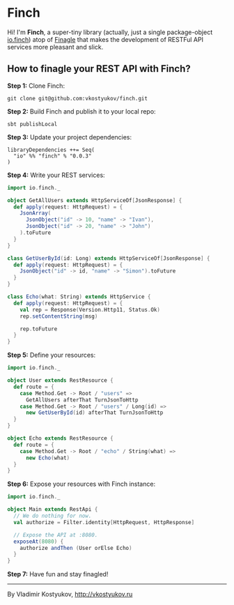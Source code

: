 Finch
=====

Hi! I'm **Finch**, a super-tiny library (actually, just a single package-object
[io.finch](https://github.com/vkostyukov/finch/blob/master/src/main/scala/io/finch/package.scala))
atop of [Finagle](http://twitter.github.io/finagle) that makes the development of RESTFul
API services more pleasant and slick.

How to finagle your REST API with Finch?
----------------------------------------

**Step 1:** Clone Finch:

```
git clone git@github.com:vkostyukov/finch.git
```

**Step 2:** Build Finch and publish it to your local repo:

```
sbt publishLocal
```

**Step 3:** Update your project dependencies:


```
libraryDependencies ++= Seq(
  "io" %% "finch" % "0.0.3"
)
```

**Step 4:** Write your REST services:

```scala
import io.finch._

object GetAllUsers extends HttpServiceOf[JsonResponse] {
  def apply(request: HttpRequest) = {
    JsonArray(
      JsonObject("id" -> 10, "name" -> "Ivan"),
      JsonObject("id" -> 20, "name" -> "John")
    ).toFuture
  }
}

class GetUserById(id: Long) extends HttpServiceOf[JsonResponse] {
  def apply(request: HttpRequest) = {
    JsonObject("id" -> id, "name" -> "Simon").toFuture
  }
}

class Echo(what: String) extends HttpService {
  def apply(request: HttpRequest) = {
    val rep = Response(Version.Http11, Status.Ok)
    rep.setContentString(msg)

    rep.toFuture
  }
}
```

**Step 5:** Define your resources:

```scala
import io.finch._

object User extends RestResource {
  def route = {
    case Method.Get -> Root / "users" => 
      GetAllUsers afterThat TurnJsonToHttp
    case Method.Get -> Root / "users" / Long(id) => 
      new GetUserById(id) afterThat TurnJsonToHttp
  }
}

object Echo extends RestResource {
  def route = {
    case Method.Get -> Root / "echo" / String(what) =>
      new Echo(what)
  }
}
```

**Step 6:** Expose your resources with Finch instance:

```scala
import io.finch._

object Main extends RestApi {
  // We do nothing for now.
  val authorize = Filter.identity[HttpRequest, HttpResponse]

  // Expose the API at :8080.
  exposeAt(8080) {
    authorize andThen (User orElse Echo)
  }
}

```

**Step 7:** Have fun and stay finagled!

----
By Vladimir Kostyukov, http://vkostyukov.ru

